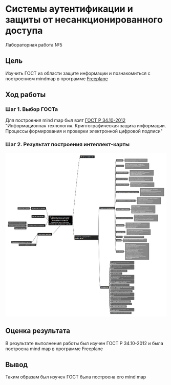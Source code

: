 # Системы аутентификации и защиты от несанкционированного доступа

Лабораторная работа №5

## Цель

Изучить ГОСТ из области защите информации и познакомиться с построением mindmap в программе
[Freeplane](https://docs.freeplane.org/)

## Ход работы

### Шаг 1. Выбор ГОСТа

Для построения mind map был взят [ГОСТ Р 34.10-2012](https://www.altell.ru/legislation/standards/gost-34.10-2012.pdf)
"Информационная технология. Криптографическая защита информации. Процессы формирования и проверки электронной цифровой подписи"

### Шаг 2. Результат построения интеллект-карты

![mind_map](https://github.com/Nosochekir/SAZND/blob/main/lab5/GOST5.png)

## Оценка результата

В результате выполнения работы был изучен ГОСТ Р 34.10-2012 и была построена mind map в программе Freeplane

## Вывод

Таким образам был изучен ГОСТ была построена его mind map
